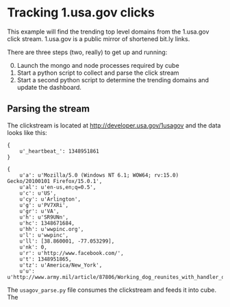 # Tracking 1.usa.gov clicks

This example will find the trending top level domains from the 1.usa.gov click stream. 1.usa.gov is a public mirror of shortened bit.ly links.

There are three steps (two, really) to get up and running:

0. Launch the mongo and node processes required by cube
1. Start a python script to collect and parse the click stream
2. Start a second python script to determine the trending domains and update the dashboard.

## Parsing the stream

The clickstream is located at http://developer.usa.gov/1usagov and the data looks like this:

```{python}
{
    u'_heartbeat_': 1348951861
}

{
    u'a': u'Mozilla/5.0 (Windows NT 6.1; WOW64; rv:15.0) Gecko/20100101 Firefox/15.0.1',
    u'al': u'en-us,en;q=0.5',
    u'c': u'US',
    u'cy': u'Arlington',
    u'g': u'PV7XRi',
    u'gr': u'VA',
    u'h': u'SR9UNn',
    u'hc': 1348671684,
    u'hh': u'wwpinc.org',
    u'l': u'wwpinc',
    u'll': [38.860001, -77.053299],
    u'nk': 0,
    u'r': u'http://www.facebook.com/',
    u't': 1348951865,
    u'tz': u'America/New_York',
    u'u': u'http://www.army.mil/article/87806/Working_dog_reunites_with_handler_during_bedside_hospital_visit/'}
```

The `usagov_parse.py` file consumes the clickstream and feeds it into cube. The 